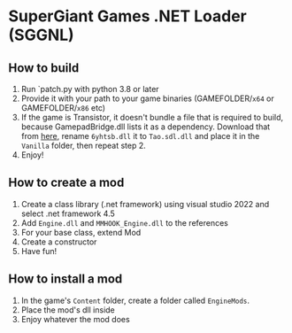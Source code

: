 # SuperGiant Games .NET Loader (SGGNL)

## How to build
1. Run `patch.py with python 3.8 or later
2. Provide it with your path to your game binaries (GAMEFOLDER/`x64` or GAMEFOLDER/`x86` etc)
3. If the game is Transistor, it doesn't bundle a file that is required to build, because GamepadBridge.dll lists it as a dependency. Download that from [here](https://files.catbox.moe/6yhtsb.dll), rename `6yhtsb.dll` it to `Tao.sdl.dll` and place it in the `Vanilla` folder, then repeat step 2.
4. Enjoy!

## How to create a mod
1. Create a class library (.net framework) using visual studio 2022 and select .net framework 4.5
2. Add `Engine.dll` and `MMHOOK_Engine.dll` to the references
3. For your base class, extend Mod
4. Create a constructor
5. Have fun!

## How to install a mod
1. In the game's `Content` folder, create a folder called `EngineMods`.
2. Place the mod's dll inside
3. Enjoy whatever the mod does
